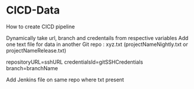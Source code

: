 # CICD-Data
How to create CICD pipeline

Dynamically take url, branch and credentails from respective variables
  Add one text file for data in another Git repo : xyz.txt (projectNameNightly.txt or projectNameRelease.txt)

  repositoryURL=sshURL
  credentialsId=gitSSHCredentials
  branch=branchName

Add Jenkins file on same repo where txt present


